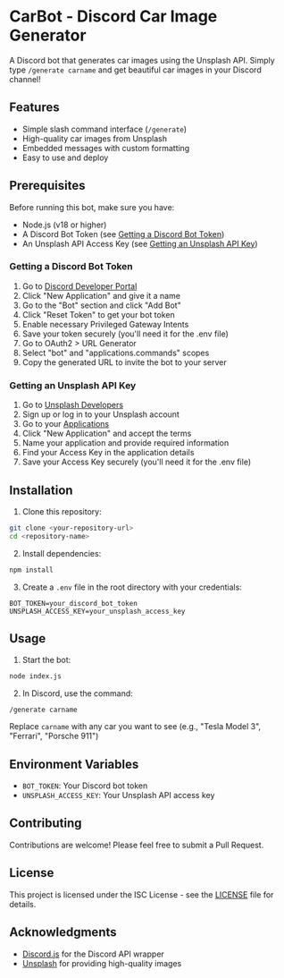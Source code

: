 # CarBot - Discord Car Image Generator

A Discord bot that generates car images using the Unsplash API. Simply type `/generate carname` and get beautiful car images in your Discord channel!

## Features

- Simple slash command interface (`/generate`)
- High-quality car images from Unsplash
- Embedded messages with custom formatting
- Easy to use and deploy

## Prerequisites

Before running this bot, make sure you have:

- Node.js (v18 or higher)
- A Discord Bot Token (see [Getting a Discord Bot Token](#getting-a-discord-bot-token))
- An Unsplash API Access Key (see [Getting an Unsplash API Key](#getting-an-unsplash-api-key))

### Getting a Discord Bot Token

1. Go to [Discord Developer Portal](https://discord.com/developers/applications)
2. Click "New Application" and give it a name
3. Go to the "Bot" section and click "Add Bot"
4. Click "Reset Token" to get your bot token
5. Enable necessary Privileged Gateway Intents
6. Save your token securely (you'll need it for the .env file)
7. Go to OAuth2 > URL Generator
8. Select "bot" and "applications.commands" scopes
9. Copy the generated URL to invite the bot to your server

### Getting an Unsplash API Key

1. Go to [Unsplash Developers](https://unsplash.com/developers)
2. Sign up or log in to your Unsplash account
3. Go to your [Applications](https://unsplash.com/oauth/applications)
4. Click "New Application" and accept the terms
5. Name your application and provide required information
6. Find your Access Key in the application details
7. Save your Access Key securely (you'll need it for the .env file)

## Installation

1. Clone this repository:
```bash
git clone <your-repository-url>
cd <repository-name>
```

2. Install dependencies:
```bash
npm install
```

3. Create a `.env` file in the root directory with your credentials:
```env
BOT_TOKEN=your_discord_bot_token
UNSPLASH_ACCESS_KEY=your_unsplash_access_key
```

## Usage

1. Start the bot:
```bash
node index.js
```

2. In Discord, use the command:
```
/generate carname
```
Replace `carname` with any car you want to see (e.g., "Tesla Model 3", "Ferrari", "Porsche 911")

## Environment Variables

- `BOT_TOKEN`: Your Discord bot token
- `UNSPLASH_ACCESS_KEY`: Your Unsplash API access key

## Contributing

Contributions are welcome! Please feel free to submit a Pull Request.

## License

This project is licensed under the ISC License - see the [LICENSE](LICENSE) file for details.

## Acknowledgments

- [Discord.js](https://discord.js.org/) for the Discord API wrapper
- [Unsplash](https://unsplash.com/) for providing high-quality images